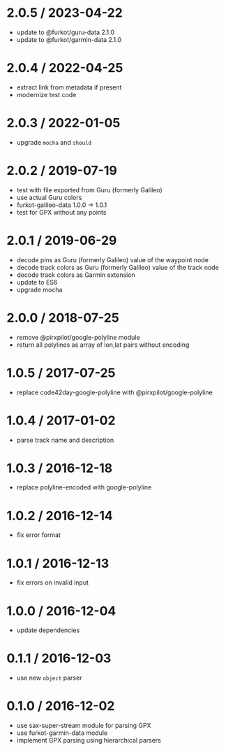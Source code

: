
2.0.5 / 2023-04-22
==================

 * update to @furkot/guru-data 2.1.0
 * update to @furkot/garmin-data 2.1.0

2.0.4 / 2022-04-25
==================

 * extract link from metadata if present
 * modernize test code

2.0.3 / 2022-01-05
==================

 * upgrade `mocha` and `should`

2.0.2 / 2019-07-19
==================

 * test with file exported from Guru (formerly Galileo)
 * use actual Guru colors
 * furkot-galileo-data 1.0.0 -> 1.0.1
 * test for GPX without any points

2.0.1 / 2019-06-29
==================

 * decode pins as Guru (formerly Galileo) value of the waypoint <type> node
 * decode track colors as Guru (formerly Galileo) value of the track <type> node
 * decode track colors as Garmin extension
 * update to ES6
 * upgrade mocha

2.0.0 / 2018-07-25
==================

 * remove @pirxpilot/google-polyline module
 * return all polylines as array of lon,lat pairs without encoding

1.0.5 / 2017-07-25
==================

 * replace code42day-google-polyline with @pirxpilot/google-polyline

1.0.4 / 2017-01-02
==================

 * parse track name and description

1.0.3 / 2016-12-18
==================

 * replace polyline-encoded with google-polyline

1.0.2 / 2016-12-14
==================

 * fix error format

1.0.1 / 2016-12-13
==================

 * fix errors on invalid input

1.0.0 / 2016-12-04
==================

 * update dependencies

0.1.1 / 2016-12-03
==================

 * use new `object` parser

0.1.0 / 2016-12-02
==================

 * use sax-super-stream module for parsing GPX
 * use furkot-garmin-data module
 * implement GPX parsing using hierarchical parsers
